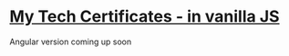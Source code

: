 <a href="https://monacodelisa.github.io/my-certificates-in-vanilla-js/"><h1>My Tech Certificates - in vanilla JS</h1></a>
<p>Angular version coming up soon</p>
